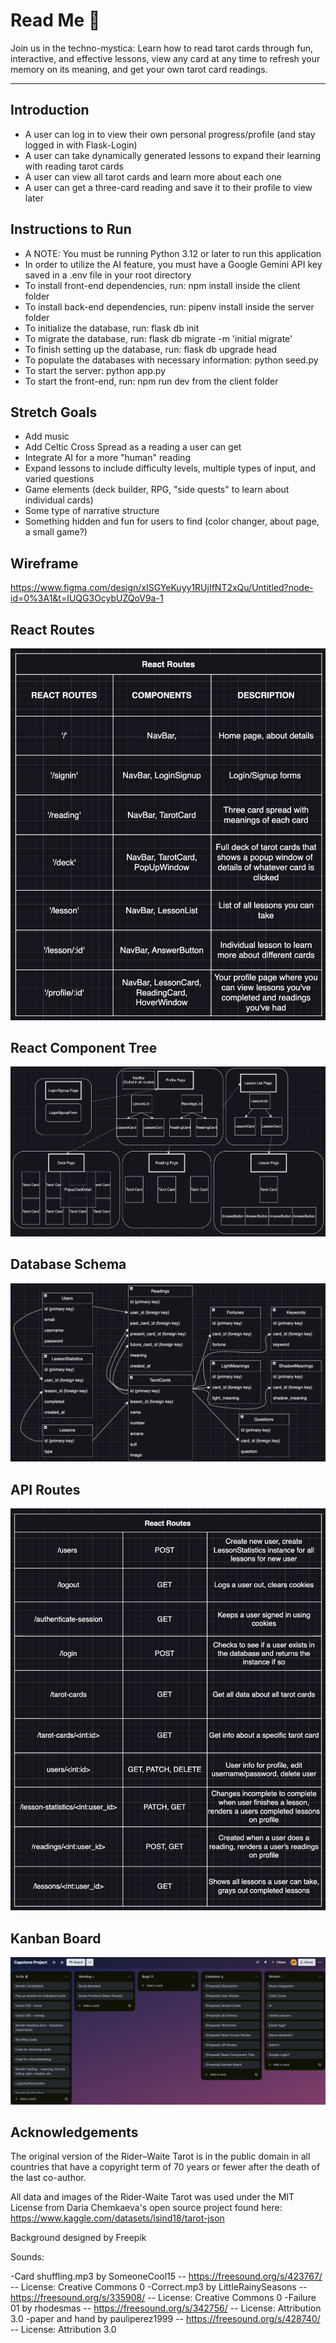 # Read Me 🔮
Join us in the techno-mystica: Learn how to read tarot cards through fun, interactive, and effective lessons, view any card at any time to refresh your memory on its meaning, and get your own tarot card readings.

---

## Introduction
- A user can log in to view their own personal progress/profile (and stay logged in with Flask-Login)
- A user can take dynamically generated lessons to expand their learning with reading tarot cards
- A user can view all tarot cards and learn more about each one
- A user can get a three-card reading and save it to their profile to view later

## Instructions to Run
- A NOTE: You must be running Python 3.12 or later to run this application
- In order to utilize the AI feature, you must have a Google Gemini API key saved in a .env file in your root directory
- To install front-end dependencies, run: npm install inside the client folder
- To install back-end dependencies, run: pipenv install inside the server folder
- To initialize the database, run: flask db init
- To migrate the database, run: flask db migrate -m 'initial migrate'
- To finish setting up the database, run: flask db upgrade head
- To populate the databases with necessary information: python seed.py
- To start the server: python app.py
- To start the front-end, run: npm run dev from the client folder

## Stretch Goals
- Add music
- Add Celtic Cross Spread as a reading a user can get
- Integrate AI for a more "human" reading
- Expand lessons to include difficulty levels, multiple types of input, and varied questions
- Game elements (deck builder, RPG, "side quests" to learn about individual cards)
- Some type of narrative structure
- Something hidden and fun for users to find (color changer, about page, a small game?)


## Wireframe 

https://www.figma.com/design/xISGYeKuyy1RUjIfNT2xQu/Untitled?node-id=0%3A1&t=IUQG3OcybUZQoV9a-1

## React Routes 
<img src="planning/React Routes.png" alt="routes">

## React Component Tree

<img src="planning/Component Tree.png" alt="components">

## Database Schema
<img src="planning/Database Schema.png" alt="schema">


## API Routes
<img src="planning/API Routes.png" alt="api">

## Kanban Board
<img src="planning/Kanban Board.png" alt="kanban">

## Acknowledgements 
The original version of the Rider–Waite Tarot is in the public domain in all countries that have a copyright term of 70 years or fewer after the death of the last co-author.

All data and images of the Rider-Waite Tarot was used under the MIT License from Daria Chemkaeva's open source project found here: https://www.kaggle.com/datasets/lsind18/tarot-json

Background designed by Freepik

Sounds:

-Card shuffling.mp3 by SomeoneCool15 -- https://freesound.org/s/423767/ -- License: Creative Commons 0
-Correct.mp3 by LittleRainySeasons -- https://freesound.org/s/335908/ -- License: Creative Commons 0
-Failure 01 by rhodesmas -- https://freesound.org/s/342756/ -- License: Attribution 3.0
-paper and hand by pauliperez1999 -- https://freesound.org/s/428740/ -- License: Attribution 3.0
